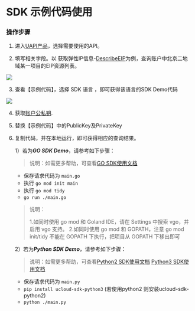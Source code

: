 # SDK 示例代码使用



### 操作步骤

1. 进入[UAPI产品](<https://console.ucloud.cn/uapi/ucloudapi>)，选择需要使用的API。

2. 填写相关字段。以 获取弹性IP信息-[DescribeEIP](<https://console.ucloud.cn/uapi/detail?id=DescribeEIP>)为例，查询账户中北京二地域某一项目的EIP资源列表。

  ![](https://static.ucloud.cn/fbb00d85944945a0b247cdb647bcd2ca.png)

3. 查看【示例代码】，选择 SDK 语言 ，即可获得该语言的SDK Demo代码

  ![](https://static.ucloud.cn/f5a033ee1a1a4be693b7c37d5c4cff6b.png)

4. 获取[账户公私钥](https://console.ucloud.cn/uapi/apikey).

5. 替换【示例代码】中的PublicKey及PrivateKey

6. 复制代码，并在本地运行，即可获得相应的查询结果。


   1）若为***GO SDK Demo***，请参考如下步骤：
   > 说明：如需更多帮助，可查看[GO SDK使用文档](<https://github.com/ucloud/ucloud-sdk-go>)


   - 保存请求代码为 `main.go`
   - 执行 `go mod init main`
   - 执行 `go mod tidy`
   - `go run ./main.go`


    > 说明：
    >
    >  1.如同时使用 go mod 和 Goland IDE，请在 Settings 中搜索 vgo，并启用 vgo 支持。 
    >  2.如同时使用 go mod 和 GOPATH，注意 go mod init/tidy 不能在 GOPATH 下执行，把项目从 GOPATH 下移出即可


   2）若为***Python SDK Demo***，请参考如下步骤：
   > 说明：如需更多帮助，可查看[Python2 SDK使用文档](<https://ucloud.github.io/ucloud-sdk-python2/>) [Python3 SDK使用文档](<https://ucloud.github.io/ucloud-sdk-python3/>)
   - 保存请求代码为 `main.py`
   - `pip install ucloud-sdk-python3` (若使用python2 则安装ucloud-sdk-python2)
   - `python ./main.py`

